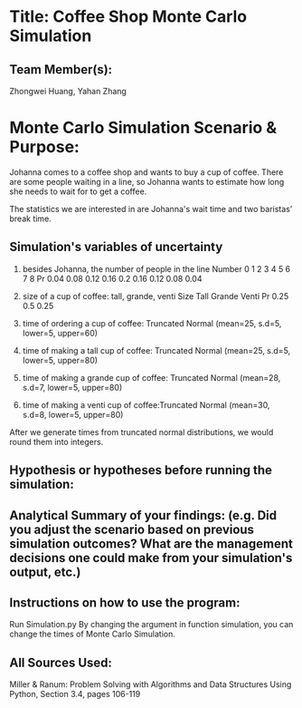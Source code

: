 # Title: Coffee Shop Monte Carlo Simulation

## Team Member(s):
Zhongwei Huang, Yahan Zhang

# Monte Carlo Simulation Scenario & Purpose:
Johanna comes to a coffee shop and wants to buy a cup of coffee. There are some people waiting in a line, so Johanna wants to estimate how long she needs to wait for to get a coffee.

The statistics we are interested in are Johanna's wait time and two baristas’ break time.

## Simulation's variables of uncertainty
1. besides Johanna, the number of people in the line
      Number      0     1    2     3     4     5     6     7     8
      Pr        0.04  0.08  0.12  0.16  0.2   0.16  0.12  0.08  0.04

2. size of a cup of coffee: tall, grande, venti
      Size      Tall      Grande      Venti
      Pr        0.25        0.5       0.25

3. time of ordering a cup of coffee: Truncated Normal (mean=25, s.d=5, lower=5, upper=60)
4. time of making a tall cup of coffee: Truncated Normal (mean=25, s.d=5, lower=5, upper=80)
5. time of making a grande cup of coffee: Truncated Normal (mean=28, s.d=7, lower=5, upper=80)
6. time of making a venti cup of coffee:Truncated Normal (mean=30, s.d=8, lower=5, upper=80)

After we generate times from truncated normal distributions, we would round them into integers.

## Hypothesis or hypotheses before running the simulation:


## Analytical Summary of your findings: (e.g. Did you adjust the scenario based on previous simulation outcomes?  What are the management decisions one could make from your simulation's output, etc.)


## Instructions on how to use the program:
Run Simulation.py
By changing the argument in function simulation, you can change the times of Monte Carlo Simulation.

## All Sources Used:
Miller & Ranum: Problem Solving with Algorithms and Data Structures Using Python, Section 3.4, pages 106-119
